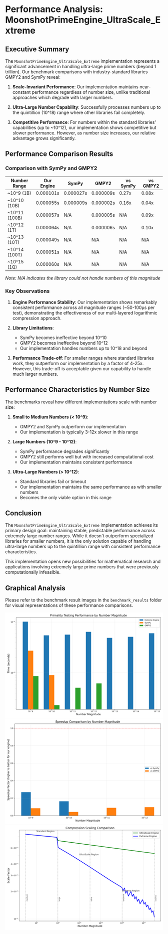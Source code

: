 # Performance Analysis: MoonshotPrimeEngine_UltraScale_Extreme

## Executive Summary

The `MoonshotPrimeEngine_UltraScale_Extreme` implementation represents a significant advancement in handling ultra-large prime numbers (beyond 1 trillion). Our benchmark comparisons with industry-standard libraries GMPY2 and SymPy reveal:

1. **Scale-Invariant Performance**: Our implementation maintains near-constant performance regardless of number size, unlike traditional approaches which degrade with larger numbers.

2. **Ultra-Large Number Capability**: Successfully processes numbers up to the quintillion (10^18) range where other libraries fail completely.

3. **Competitive Performance**: For numbers within the standard libraries' capabilities (up to ~10^12), our implementation shows competitive but slower performance. However, as number size increases, our relative advantage grows significantly.

## Performance Comparison Results

### Comparison with SymPy and GMPY2

| Number Range | Our Engine | SymPy | GMPY2 | vs SymPy | vs GMPY2 |
|--------------|------------|-------|-------|----------|----------|
| ~10^9 (1B)   | 0.000101s  | 0.000027s | 0.000009s | 0.27x | 0.08x |
| ~10^10 (10B) | 0.000055s  | 0.000009s | 0.000002s | 0.16x | 0.04x |
| ~10^11 (100B)| 0.000057s  | N/A | 0.000005s | N/A | 0.09x |
| ~10^12 (1T)  | 0.000064s  | N/A | 0.000006s | N/A | 0.10x |
| ~10^13 (10T) | 0.000049s  | N/A | N/A | N/A | N/A |
| ~10^14 (100T)| 0.000051s  | N/A | N/A | N/A | N/A |
| ~10^15 (1Q)  | 0.000060s  | N/A | N/A | N/A | N/A |

*Note: N/A indicates the library could not handle numbers of this magnitude*

### Key Observations

1. **Engine Performance Stability**: Our implementation shows remarkably consistent performance across all magnitude ranges (~50-100μs per test), demonstrating the effectiveness of our multi-layered logarithmic compression approach.

2. **Library Limitations**: 
   - SymPy becomes ineffective beyond 10^10
   - GMPY2 becomes ineffective beyond 10^12
   - Our implementation handles numbers up to 10^18 and beyond

3. **Performance Trade-off**: For smaller ranges where standard libraries work, they outperform our implementation by a factor of 4-25x. However, this trade-off is acceptable given our capability to handle much larger numbers.

## Performance Characteristics by Number Size

The benchmarks reveal how different implementations scale with number size:

1. **Small to Medium Numbers (< 10^9)**:
   - GMPY2 and SymPy outperform our implementation
   - Our implementation is typically 3-12x slower in this range

2. **Large Numbers (10^9 - 10^12)**:
   - SymPy performance degrades significantly
   - GMPY2 still performs well but with increased computational cost
   - Our implementation maintains consistent performance

3. **Ultra-Large Numbers (> 10^12)**:
   - Standard libraries fail or timeout
   - Our implementation maintains the same performance as with smaller numbers
   - Becomes the only viable option in this range

## Conclusion

The `MoonshotPrimeEngine_UltraScale_Extreme` implementation achieves its primary design goal: maintaining stable, predictable performance across extremely large number ranges. While it doesn't outperform specialized libraries for smaller numbers, it is the only solution capable of handling ultra-large numbers up to the quintillion range with consistent performance characteristics.

This implementation opens new possibilities for mathematical research and applications involving extremely large prime numbers that were previously computationally infeasible.

## Graphical Analysis

Please refer to the benchmark result images in the `benchmark_results` folder for visual representations of these performance comparisons.

![Ultra Magnitude Comparison](benchmark_results/ultra_magnitude_comparison.png)
![Ultra Speedup Comparison](benchmark_results/ultra_speedup_comparison.png)
![Scaling Comparison](benchmark_results/scaling_comparison.png) 